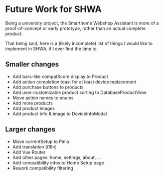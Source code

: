 # Future Work for SHWA

Being a university project, the Smarthome Webshop Assistant is more of a proof-of-concept or early prototype, rather than an actual complete product.

That being said, here is a (likely incomplete) list of things I would like to implement in SHWA, if I ever find the time to.

## Smaller changes

- Add bars-like compatScore display to Product
- Add action completion toast for at least device replacement
- Add purchase buttons to products
- Add user-customizable product sorting to DatabaseProductView
- Move action names to enums
- Add more products
- Add product images
- Add product info & image to DeviceInfoModal

## Larger changes

- Move currentSetup to Pinia
- Add translation (i18n)
- Add Vue Router
- Add other pages: home, settings, about, ...
- Add compatibility infos to Home Setup page
- Rework compatibility filtering
